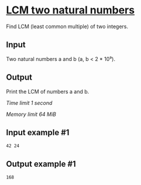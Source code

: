 # [LCM two natural numbers](https://www.e-olymp.com/en/contests/8860/problems/76523)

Find LCM (least common multiple) of two integers.

## Input

Two natural numbers a and b (a, b < 2 * 10⁹).

## Output

Print the LCM of numbers a and b.


*Time limit 1 second*

*Memory limit 64 MiB*


## Input example #1

```
42 24
```

## Output example #1

```
168
```
